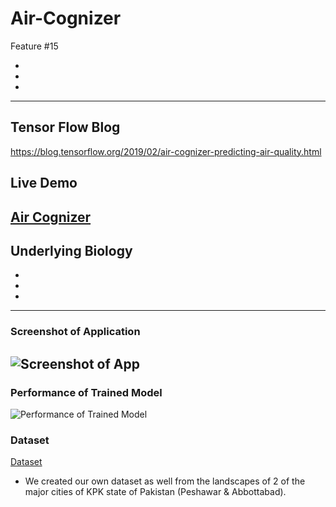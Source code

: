 # Air-Cognizer
Feature #15

-
-
-
---

## Tensor Flow Blog
https://blog.tensorflow.org/2019/02/air-cognizer-predicting-air-quality.html


## Live Demo
[Air Cognizer](https://reliance-fyp.github.io/Air-Cognizer/)
---

## Underlying Biology
-
-
-
---
### Screenshot of Application
![Screenshot of App](https://raw.githubusercontent.com/Reliance-FYP/Air-Cognizer/main/app.png)
---

### Performance of Trained Model
![Performance of Trained Model](https://raw.githubusercontent.com/Reliance-FYP/Air-Cognizer/main/Performance.png)

### Dataset
[Dataset](https://drive.google.com/drive/folders/1WzDgkOuZiXxWaIJ1DOWE9JrOKD0ikrT3)
- We created our own dataset as well from the landscapes of 2 of the major cities of KPK state of Pakistan (Peshawar & Abbottabad).
